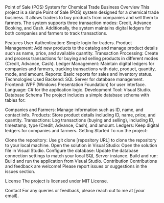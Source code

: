 Point of Sale (POS) System for Chemical Trade Business
Overview
This project is a simple Point of Sale (POS) system designed for a chemical trade business. It allows traders to buy products from companies and sell them to farmers. The system supports three transaction modes: Credit, Advance Booking, and Cash. Additionally, the system maintains digital ledgers for both companies and farmers to track transactions.

Features
User Authentication: Simple login for traders.
Product Management: Add new products to the catalog and manage product details such as name, price, and available quantity.
Transaction Processing: Create and process transactions for buying and selling products in different modes (Credit, Advance, Cash).
Ledger Management: Maintain digital ledgers for companies and farmers, tracking transactions with date, product, quantity, mode, and amount.
Reports: Basic reports for sales and inventory status.
Technologies Used
Backend: SQL Server for database management.
Frontend: WPF (Windows Presentation Foundation) for user interface.
Language: C# for the application logic.
Development Tool: Visual Studio.
Database Schema
The project includes a simple database schema with tables for:

Companies and Farmers: Manage information such as ID, name, and contact info.
Products: Store product details including ID, name, price, and quantity.
Transactions: Log transactions (buying and selling), including ID, timestamp, type (Credit, Advance, Cash), and amount.
Ledgers: Keep digital ledgers for companies and farmers.
Getting Started
To run the project:

Clone the repository: Use git clone [repository URL] to clone the repository to your local machine.
Open the solution in Visual Studio: Open the solution file in Visual Studio.
Configure the database: Update the database connection settings to match your local SQL Server instance.
Build and run: Build and run the application from Visual Studio.
Contribution
Contributions and feedback are welcome! Please report issues or suggestions in the issues section.

License
The project is licensed under MIT License.

Contact
For any queries or feedback, please reach out to me at [your email].
